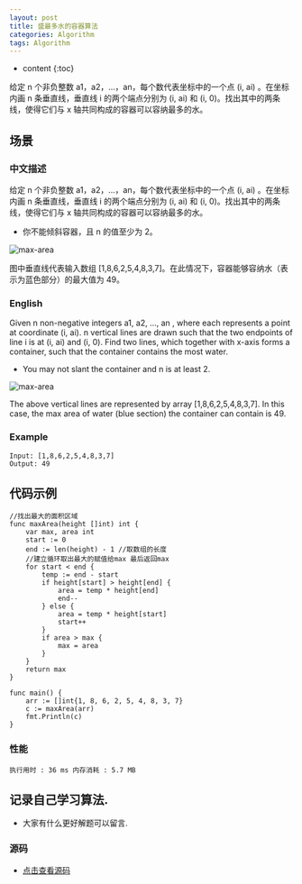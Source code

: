 ```yaml
---
layout: post
title: 盛最多水的容器算法
categories: Algorithm
tags: Algorithm
---
```

* content
{:toc}

给定 n 个非负整数 a1，a2，...，an，每个数代表坐标中的一个点 (i, ai) 。在坐标内画 n 条垂直线，垂直线 i 的两个端点分别为 (i, ai) 和 (i, 0)。找出其中的两条线，使得它们与 x 轴共同构成的容器可以容纳最多的水。


## 场景 

### 中文描述

给定 n 个非负整数 a1，a2，...，an，每个数代表坐标中的一个点 (i, ai) 。在坐标内画 n 条垂直线，垂直线 i 的两个端点分别为 (i, ai) 和 (i, 0)。找出其中的两条线，使得它们与 x 轴共同构成的容器可以容纳最多的水。
* 你不能倾斜容器，且 n 的值至少为 2。

![max-area](https://www.goroutine.me/assets/images/max-area.jpg)

图中垂直线代表输入数组 [1,8,6,2,5,4,8,3,7]。在此情况下，容器能够容纳水（表示为蓝色部分）的最大值为 49。

### English

Given n non-negative integers a1, a2, ..., an , where each represents a point at coordinate (i, ai). n vertical lines are drawn such that the two endpoints of line i is at (i, ai) and (i, 0). Find two lines, which together with x-axis forms a container, such that the container contains the most water.
*  You may not slant the container and n is at least 2.

![max-area](https://www.goroutine.me/assets/images/max-area.jpg)

The above vertical lines are represented by array [1,8,6,2,5,4,8,3,7]. In this case, the max area of water (blue section) the container can contain is 49.

### Example

```
Input: [1,8,6,2,5,4,8,3,7]
Output: 49
```
## 代码示例

```golang
//找出最大的面积区域
func maxArea(height []int) int {
	var max, area int
	start := 0
	end := len(height) - 1 //取数组的长度
	//建立循环取出最大的赋值给max 最后返回max
	for start < end {
		temp := end - start
		if height[start] > height[end] {
			area = temp * height[end]
			end--
		} else {
			area = temp * height[start]
			start++
		}
		if area > max {
			max = area
		}
	}
	return max
}
```
```golang
func main() {
	arr := []int{1, 8, 6, 2, 5, 4, 8, 3, 7}
	c := maxArea(arr)
	fmt.Println(c)
}
```

### 性能

`执行用时 : 36 ms 内存消耗 : 5.7 MB`

## 记录自己学习算法.

* 大家有什么更好解题可以留言.

### 源码

* [点击查看源码](https://github.com/selfjt/algorithm/blob/master/golang/maxArea.go)